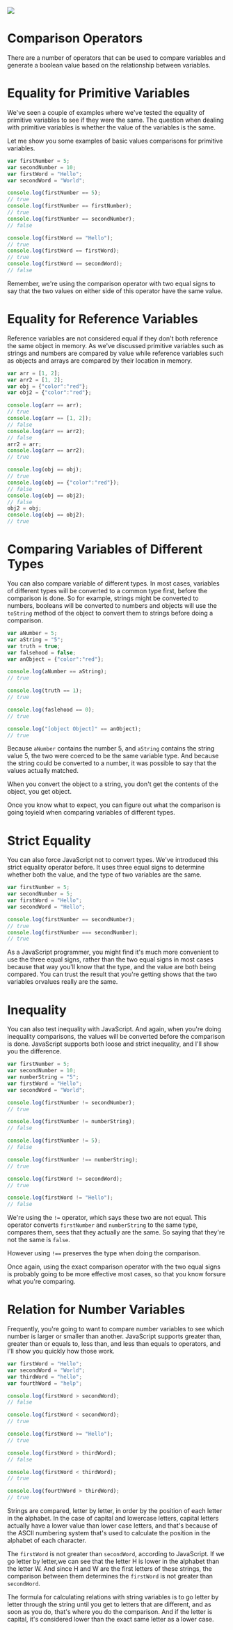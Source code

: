 ![](headings/introjs3.4.jpg)

# Comparison Operators

There are a number of operators that can be used to compare variables and generate a boolean value based on the relationship between variables.

# Equality for Primitive Variables

We've seen a couple of examples where we've tested the equality of primitive variables to see if they were the same. The question when dealing with primitive variables is whether the value of the variables is the same.

Let me show you some examples of basic values comparisons for primitive variables.

```js
var firstNumber = 5;
var secondNumber = 10;
var firstWord = "Hello";
var secondWord = "World";

console.log(firstNumber == 5);
// true
console.log(firstNumber == firstNumber);
// true
console.log(firstNumber == secondNumber);
// false

console.log(firstWord == "Hello");
// true
console.log(firstWord == firstWord);
// true
console.log(firstWord == secondWord);
// false
```

Remember, we're using the comparison operator with two equal signs to say that the two values on either side of this operator have the same value.

# Equality for Reference Variables

Reference variables are not considered equal if they don't both reference the same object in memory. As we've discussed primitive variables such as strings and numbers are compared by value while reference variables such as objects and arrays are compared by their location in memory.

```js
var arr = [1, 2];
var arr2 = [1, 2];
var obj = {"color":"red"};
var obj2 = {"color":"red"};

console.log(arr == arr);
// true
console.log(arr == [1, 2]);
// false
console.log(arr == arr2);
// false
arr2 = arr;
console.log(arr == arr2);
// true

console.log(obj == obj);
// true
console.log(obj == {"color":"red"});
// false
console.log(obj == obj2);
// false
obj2 = obj;
console.log(obj == obj2);
// true
```

# Comparing Variables of Different Types

You can also compare variable of different types. In most cases, variables of different types will be converted to a common type first, before the comparison is done. So for example, strings might be converted to numbers, booleans will be converted to numbers and objects will use the `toString` method of the object to convert them to strings before doing a comparison.

```js
var aNumber = 5;
var aString = "5";
var truth = true;
var falsehood = false;
var anObject = {"color":"red"};

console.log(aNumber == aString);
// true

console.log(truth == 1);
// true

console.log(faslehood == 0);
// true

console.log("[object Object]" == anObject);
// true
```

Because `aNumber` contains the number 5, and `aString` contains the string value 5, the two were coerced to be the same variable type. And because the string could be converted to a number, it was possible to say that the values actually matched.

When you convert the object to a string, you don't get the contents of the object, you get object.

Once you know what to expect, you can figure out what the comparison is going toyield when comparing variables of different types.

# Strict Equality

You can also force JavaScript not to convert types. We've introduced this strict equality operator before. It uses three equal signs to determine whether both the value, and the type of two variables are the same.

```js
var firstNumber = 5;
var secondNumber = 5;
var firstWord = "Hello";
var secondWord = "Hello";

console.log(firstNumber == secondNumber);
// true
console.log(firstNumber === secondNumber);
// true
```

As a JavaScript programmer, you might find it's much more convenient to use the three equal signs, rather than the two equal signs in most cases because that way you'll know that the type, and the value are both being compared. You can trust the result that you're getting shows that the two variables orvalues really are the same.

# Inequality

You can also test inequality with JavaScript. And again, when you're doing inequality comparisons, the values will be converted before the comparison is done. JavaScript supports both loose and strict inequality, and I'll show you the difference.

```js
var firstNumber = 5;
var secondNumber = 10;
var numberString = "5";
var firstWord = "Hello";
var secondWord = "World";

console.log(firstNumber != secondNumber);
// true

console.log(firstNumber != numberString);
// false

console.log(firstNumber != 5);
// false

console.log(firstNumber !== numberString);
// true

console.log(firstWord != secondWord);
// true

console.log(firstWord != "Hello");
// false
```

We're using the `!=` operator, which says these two are not equal. This operator converts `firstNumber` and `numberString` to the same type, compares them, sees that they actually are the same. So saying that they're not the same is `false`.

However using `!==` preserves the type when doing the comparison.

Once again, using the exact comparison operator with the two equal signs is probably going to be more effective most cases, so that you know forsure what you're comparing.

# Relation for Number Variables

Frequently, you're going to want to compare number variables to see which number is larger or smaller than another. JavaScript supports greater than, greater than or equals to, less than, and less than equals to operators, and I'll show you quickly how those work.

```js
var firstWord = "Hello";
var secondWord = "World";
var thirdWord = "hello";
var fourthWord = "help";

console.log(firstWord > secondWord);
// false

console.log(firstWord < secondWord);
// true

console.log(firstWord >= "Hello");
// true

console.log(firstWord > thirdWord);
// false

console.log(firstWord < thirdWord);
// true

console.log(fourthWord > thirdWord);
// true
```

Strings are compared, letter by letter, in order by the position of each letter in the alphabet. In the case of capital and lowercase letters, capital letters actually have a lower value than lower case letters, and that's because of the ASCII numbering system that's used to calculate the position in the alphabet of each character.

The `firstWord` is not greater than `secondWord`, according to JavaScript. If we go letter by letter,we can see that the letter H is lower in the alphabet than the letter W. And since H and W are the first letters of these strings, the comparison between them determines the `firstWord` is not greater than `secondWord`.

The formula for calculating relations with string variables is to go letter by letter through the string until you get to letters that are different, and as soon as you do, that's where you do the comparison. And if the letter is capital, it's considered lower than the exact same letter as a lower case.